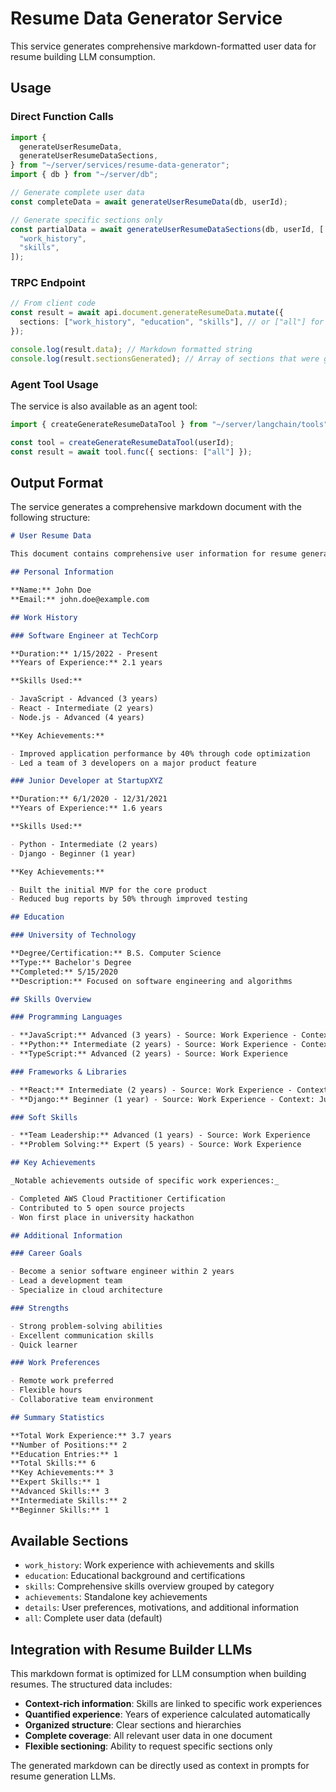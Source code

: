 # Resume Data Generator Service

This service generates comprehensive markdown-formatted user data for resume building LLM consumption.

## Usage

### Direct Function Calls

```typescript
import {
  generateUserResumeData,
  generateUserResumeDataSections,
} from "~/server/services/resume-data-generator";
import { db } from "~/server/db";

// Generate complete user data
const completeData = await generateUserResumeData(db, userId);

// Generate specific sections only
const partialData = await generateUserResumeDataSections(db, userId, [
  "work_history",
  "skills",
]);
```

### TRPC Endpoint

```typescript
// From client code
const result = await api.document.generateResumeData.mutate({
  sections: ["work_history", "education", "skills"], // or ["all"] for everything
});

console.log(result.data); // Markdown formatted string
console.log(result.sectionsGenerated); // Array of sections that were generated
```

### Agent Tool Usage

The service is also available as an agent tool:

```typescript
import { createGenerateResumeDataTool } from "~/server/langchain/tools";

const tool = createGenerateResumeDataTool(userId);
const result = await tool.func({ sections: ["all"] });
```

## Output Format

The service generates a comprehensive markdown document with the following structure:

```markdown
# User Resume Data

This document contains comprehensive user information for resume generation.

## Personal Information

**Name:** John Doe
**Email:** john.doe@example.com

## Work History

### Software Engineer at TechCorp

**Duration:** 1/15/2022 - Present
**Years of Experience:** 2.1 years

**Skills Used:**

- JavaScript - Advanced (3 years)
- React - Intermediate (2 years)
- Node.js - Advanced (4 years)

**Key Achievements:**

- Improved application performance by 40% through code optimization
- Led a team of 3 developers on a major product feature

### Junior Developer at StartupXYZ

**Duration:** 6/1/2020 - 12/31/2021
**Years of Experience:** 1.6 years

**Skills Used:**

- Python - Intermediate (2 years)
- Django - Beginner (1 year)

**Key Achievements:**

- Built the initial MVP for the core product
- Reduced bug reports by 50% through improved testing

## Education

### University of Technology

**Degree/Certification:** B.S. Computer Science
**Type:** Bachelor's Degree
**Completed:** 5/15/2020
**Description:** Focused on software engineering and algorithms

## Skills Overview

### Programming Languages

- **JavaScript:** Advanced (3 years) - Source: Work Experience - Context: Software Engineer at TechCorp
- **Python:** Intermediate (2 years) - Source: Work Experience - Context: Junior Developer at StartupXYZ
- **TypeScript:** Advanced (2 years) - Source: Work Experience

### Frameworks & Libraries

- **React:** Intermediate (2 years) - Source: Work Experience - Context: Software Engineer at TechCorp
- **Django:** Beginner (1 year) - Source: Work Experience - Context: Junior Developer at StartupXYZ

### Soft Skills

- **Team Leadership:** Advanced (1 years) - Source: Work Experience
- **Problem Solving:** Expert (5 years) - Source: Work Experience

## Key Achievements

_Notable achievements outside of specific work experiences:_

- Completed AWS Cloud Practitioner Certification
- Contributed to 5 open source projects
- Won first place in university hackathon

## Additional Information

### Career Goals

- Become a senior software engineer within 2 years
- Lead a development team
- Specialize in cloud architecture

### Strengths

- Strong problem-solving abilities
- Excellent communication skills
- Quick learner

### Work Preferences

- Remote work preferred
- Flexible hours
- Collaborative team environment

## Summary Statistics

**Total Work Experience:** 3.7 years
**Number of Positions:** 2
**Education Entries:** 1
**Total Skills:** 6
**Key Achievements:** 3
**Expert Skills:** 1
**Advanced Skills:** 3
**Intermediate Skills:** 2
**Beginner Skills:** 1
```

## Available Sections

- `work_history`: Work experience with achievements and skills
- `education`: Educational background and certifications
- `skills`: Comprehensive skills overview grouped by category
- `achievements`: Standalone key achievements
- `details`: User preferences, motivations, and additional information
- `all`: Complete user data (default)

## Integration with Resume Builder LLMs

This markdown format is optimized for LLM consumption when building resumes. The structured data includes:

- **Context-rich information**: Skills are linked to specific work experiences
- **Quantified experience**: Years of experience calculated automatically
- **Organized structure**: Clear sections and hierarchies
- **Complete coverage**: All relevant user data in one document
- **Flexible sectioning**: Ability to request specific sections only

The generated markdown can be directly used as context in prompts for resume generation LLMs.
